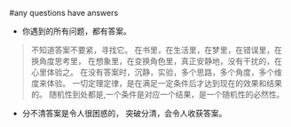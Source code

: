 #any questions have answers

- 你遇到的所有问题，都有答案。
>不知道答案不要紧，寻找它。
在书里，在生活里，在梦里，在错误里，在换角度思考里，
在想象里，在变换角色里，真正安静地，没有干扰的，在心里体验之。
在没有答案时，沉静，实验，多个思路，多个角度，多个维度来体验。
一切定理定律，是在满足一定条件后才达到现在的效果和结果的。
随机性到处都是,一个条件是对应一个结果，是一个随机性的必然性。
- 分不清答案是令人很困惑的，
突破分清，会令人收获答案。
